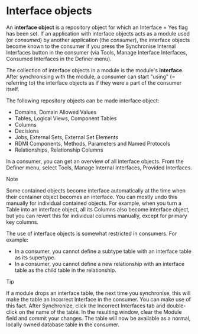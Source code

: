 # Interface objects

An **interface object** is a repository object for which an Interface = Yes flag has been set. If an application with interface objects acts as a module used (or *consumed*) by another application (the *consumer*), the interface objects become known to the consumer if you press the Synchronise Internal Interfaces button in the consumer (via Tools, Manage Interface Interfaces, Consumed Interfaces in the Definer menu).

The collection of interface objects in a module is the module's **interface**. After synchronising with the module, a consumer can start "using" (= referring to) the interface objects as if they were a part of the consumer itself.

The following repository objects can be made interface object:

- Domains, Domain Allowed Values
- Tables, Logical Views, Component Tables
- Columns
- Decisions
- Jobs, External Sets, External Set Elements
- RDMI Components, Methods, Parameters and Named Protocols
- Relationships, Relationship Columns

In a consumer, you can get an overview of all interface objects. From the Definer menu, select Tools, Manage Internal Interfaces, Provided Interfaces.

> [!NOTE]
> Some contained objects become interface automatically at the time when their container object becomes an interface. You can mostly undo this manually for individual contained objects. For example, when you turn a Table into an interface object, all its Columns also become interface object, but you can revert this for individual columns manually, except for primary key columns.

The use of interface objects is somewhat restricted in consumers. For example:

- In a consumer, you cannot define a subtype table with an interface table as its supertype.
- In a consumer, you cannot define a new relationship with an interface table as the child table in the relationship.

> [!TIP]
> If a module drops an interface table, the next time you synchronise, this will make the table an Incorrect Interface in the consumer. You can make use of this fact. After Synchronize, click the Incorrect Interfaces tab and double-click on the name of the table. In the resulting window, clear the Module field and commit your changes. The table will now be available as a normal, locally owned database table in the consumer.

 